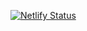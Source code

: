 [![Netlify Status](https://api.netlify.com/api/v1/badges/72ed3fa5-6c52-478c-925c-408c41ccd719/deploy-status)](https://app.netlify.com/sites/harmonious-genie-5eb4df/deploys)
